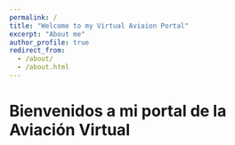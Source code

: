 ```yaml
---
permalink: /
title: "Welcome to my Virtual Aviaion Portal"
excerpt: "About me"
author_profile: true
redirect_from: 
  - /about/
  - /about.html
---
```


Bienvenidos a mi portal de la Aviación Virtual
======
